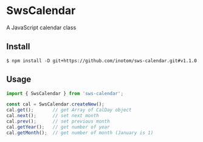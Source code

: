 # SwsCalendar

A JavaScript calendar class

## Install

```
$ npm install -D git+https://github.com/inotom/sws-calendar.git#v1.1.0
```

## Usage

```javascript
import { SwsCalendar } from 'sws-calendar';

const cal = SwsCalendar.createNew();
cal.get();       // get Array of CalDay object
cal.next();      // set next month
cal.prev();      // set previous month
cal.getYear();   // get number of year
cal.getMonth();  // get number of month (January is 1)
```
